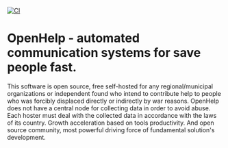[![CI](https://github.com/PavelRavvich/open-help/actions/workflows/gradle.yml/badge.svg?branch=prod)](https://github.com/PavelRavvich/open-help/actions/workflows/gradle.yml)

# OpenHelp - automated communication systems for save people fast.

This software is open source, free self-hosted for any regional/municipal organizations or independent found who intend to contribute help to people who was forcibly displaced directly or indirectly by war reasons. OpenHelp does not have a central node for collecting data in order to avoid abuse. Each hoster must deal with the collected data in accordance with the laws of its country.
Growth acceleration based on tools productivity. And open source community, most powerful driving force of fundamental solution's development.
